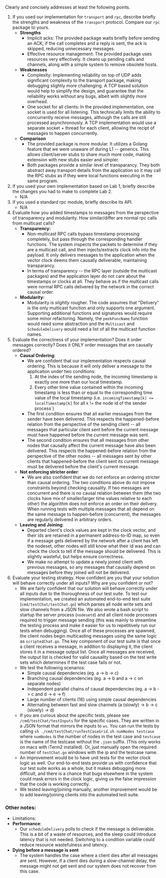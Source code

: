 Clearly and concisely addresses at least the following points.
1. If you used our implementation for `transport` and `rpc`, describe briefly the strengths and weakness of the `transport` protocol.  Compare our `rpc` package to yours.
    - **Strengths**
      - Implicit acks: The provided package waits briefly before sending an ACK; if the call completes and a reply is sent, the ack is skipped, reducing unnecessary messages. 
      - Effective resource management: The provided package uses resources very effectively. It cleans up pending calls and channels, along with a simple system to remove obsolete hosts.
    - **Weaknesses**
      - Complexity: Implementing reliability on top of UDP adds significant complexity to the transport package, making debugging slightly more challenging. A TCP based solution would help to simplify the design, and guarantee that the reliability works without any bugs, albeit with slightly more overhead.
      - One socket for all clients: In the provided implementation, one socket is used for all listening. This technically limits the ability to concurrently receive messages, although the calls are still processed asynchronously.  A TCP implementation would use a separate socket + thread for each client, allowing the recipt of messages to happen concurrently.
    - **Comparison**
      - The provided package is more modular. It utilizes a Golang feature that we were unaware of during L1 -- generics. This allows client/server stubs to share much more code, making extension with new stubs easier and simpler.
      - Both packages provide a similar level of transparancy. They both abstract away transport details from the application so it may call the RPC stubs as if they were local functions executing in the same program.
 2. If you used your own implementation based on Lab 1, briefly describe the changes you had to make to complete Lab 2.
    - N/A 
 3. If you used a standard rpc module, briefly describe its API.
    - N/A 
 4. Evaluate how you added timestamps to messages from the perspective of transparency and modularity.  How similar/differ are normal rpc calls from multicast calls?
    - **Transparency:** 
      - Non-multicast RPC calls bypass timestamp processing completely, but pass through the corresponding handler functions. The system inspects the packets to determine if they are a multicast call, and then injects/extracts clock info into the payload. It only delivers messages to the application when the vector clock deems them causally deliverable, maintaining transparancy.
      - In terms of transparency -- the RPC layer (outside the multicast packages) and the application layer do not care about the timestamps or clocks at all. They behave as if the multicast calls were normal RPC calls delivered by the network in the correct causal order.
    - **Modularity:** 
      - Modularity is *slightly* rougher. The code assumes that "Delivery" is the only multicast function and only supports one argument. Supporting additional functions and signatures would require some minor refactoring. Namely, the `peekFuncName` function would need some abstraction and the `Multicast` and `ScheduleDelivery` would need a list of all the multicast function names.
 5. Evaluate the correctness of your implementation?  Does it order messages correctly?  Does it ONLY order messages that are causally ordered?
    - **Causal Ordering**:
      - We are confident that our implementation respects causal ordering. This is because it will only deliver a message to the application under two conditions:
        1. At the index of the sending node, the incoming timestamp is exactly one more than our local timestamp.
        2. Every other time value contained within the incoming timestamp is less than or equal to the corresponding time value of the local timestamp (i.e. `incomingTimestamp[k] <= localTimestamp[k]` for all `k` != the node id of the sender process`) 
      - The first condition ensures that all earlier messages from the sender have been delivered. This respects the happened-before relation from the perspective of the sending client -- all messages that particular client sent before the current message must have happened before the current message was sent.
      - The second condition ensures that all messages from other nodes that causally affect the current message have also been delivered. This respects the happened-before relation from the perspective of the other nodes -- all messages sent by other clients that happened-before the client sent its current message must be delivered before the client's current message.
    - **Not enforcing stricter order**:
      - We are also confident that we do not enforce an ordering stricter than causal ordering. The two conditions above do not impose constraints beyond checking causality. If two messages are concurrent and there is no causal relation between them (the two clocks have mix of smaller/larger time values relative to each other) the algorithm does not enforce an order on their delivery. When running tests with multiple messages that all depend on the same message to happen-before (concurrent), the messages are regularly delivered in arbitrary orders.
    - **Leaving and Joining**:
      - Departed client's clock values are kept in the clock vector, and their ids are retained in a permanent address-to-ID map, so even if a message gets delivered by the network after a client has left the nodeset, other nodes will still know what their id was and can check the clock to tell if the message should be delivered. This is slightly wasteful, but helps ensure correctness.
      - We make no attempt to update a newly joined client with previous messages, so any messages that causally depend on messages before they joined will not be delivered.
 6. Evaluate your testing strategy.  How confident are you that your solution will behave correctly under all inputs?  Why are you confident or not?
    - We are fairly confident that our solution will behave correctly under all inputs due to the thoroughness of our test suite. To test our implementation, we created an automated end-to-end test suite (`cmd/testChat/testChat.go`) which parses all node write sets and slow channels from a JSON file. We also wrote a bash script to startup the server process (`nodesetd`) and all client node processes required to trigger message sending (this was mainly to streamline the testing process and make it easier for us to repetitively run our tests when debugging). Once all of these processes are spawned, the client nodes begin multicasting messages using the same logic as `scriptedChat.go`. The key component of our test suite is that once a client receives a message, in addition to displaying it, the client stores it in a message output list. Once all messages are received, the output list is checked for valid causality based on the test write sets which determines if the test case fails or not.
    - We test the following scenarios: 
      - Simple causal dependencies (eg. a -> b -> c)
      - Branching causal dependencies (eg. a -> b and a -> c on separate nodes)
      - Independent parallel chains of causal dependencies (eg. a -> b -> c and d -> e -> f) 
      - Large number of clients (16) using simple causal dependencies
      - Alternating between fast and slow channels (a (slowly) -> b -> c (slowly) -> d)
    - If you are curious about the specific tests, please see `/cmd/testChat/testInputs` for the specific cases. They are written in a JSON format that mirrors the inputs to `ws`. You can run the tests by calling `sh ./cmd/testChat/runTestCaseGrid.sh numNodes testcase` where `numNodes` is the number of nodes in the test case and `testcase` is the name of the testcase without the `.json` suffix. (This only works on macs with iTerm2 installed). Or, just manually open the required number of `testChat.go` windows with the ip and the testcase name.
    - An improvement would be to have unit tests for the vector clock logic as well. Our end-to-end tests provide us with confidence that our test suite works as a whole, but it makes debugging more difficult, and there is a chance that bugs elsewhere in the system could mask errors in the clock logic, giving us the false impression that the code is working correctly.
    - We tested leaving/joining manually, another improvement would be to add leaving/joining clients into the automated test suite.
### Other notes:
- Limitations:
- **Performance**:
  - Our `scheduleDelivery` polls to check if the message is deliverable. This is a bit of a waste of resources, and the sleep could introduce latency that is not needed. Switching to a condition variable could reduce resource wastefulness and latency.
- **Dying before a message is sent**
  - The system handles the case where a client dies after all messages are sent. However, if a client dies during a slow-channel delay, the message might not get sent and our system does not recover from this case.
